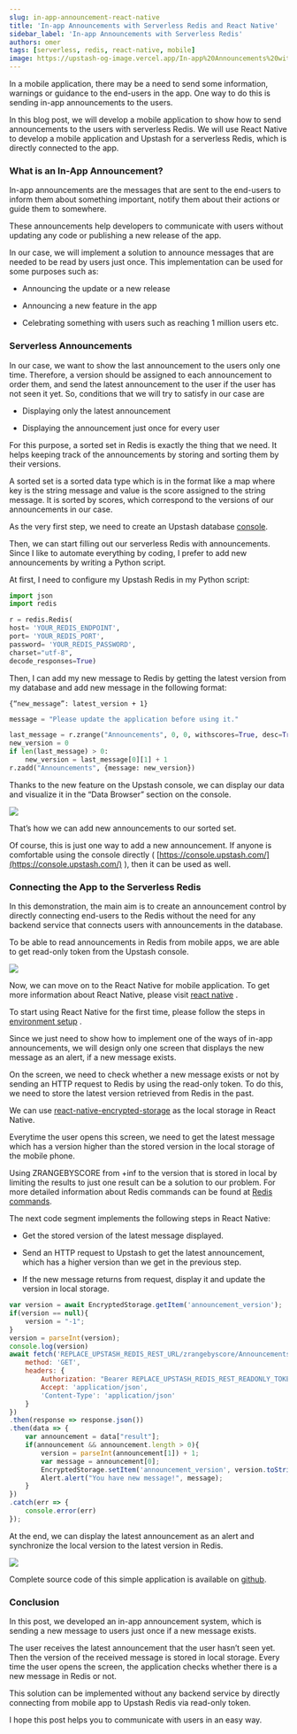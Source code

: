 ```yaml
---
slug: in-app-announcement-react-native
title: 'In-app Announcements with Serverless Redis and React Native'
sidebar_label: 'In-app Announcements with Serverless Redis'
authors: omer
tags: [serverless, redis, react-native, mobile]
image: https://upstash-og-image.vercel.app/In-app%20Announcements%20with%20Serverless%20Redis%20and%20React%20Native.png?theme=light&md=1&fontSize=100px&authorName=Omer+Aytac&authorTitle=Full+Stack+Developer+%28Guest+Author%29&authorPhoto=https%3A%2F%2Fblog.upstash.com%2Fimg%2Fblog%2Fauthors%2Fomer.png
---
```


In a mobile application, there may be a need to send some information, warnings or guidance to the end-users in the app. One way to do this is sending in-app announcements to the users. 

In this blog post, we will develop a mobile application to show how to send announcements to the users with serverless Redis. We will use React Native to develop a mobile application and Upstash for a serverless Redis, which is directly connected to the app.
      
<!-- truncate -->

### What is an In-App Announcement?

In-app announcements are the messages that are sent to the end-users to inform them about something important, notify them about their actions or guide them to somewhere.

These announcements help developers to communicate with users without updating any code or publishing a new release of the app.

In our case, we will implement a solution to announce messages that are needed to be read by users just once. This implementation can be used for some purposes such as:

-   Announcing the update or a new release
    
-   Announcing a new feature in the app
    
-   Celebrating something with users such as reaching 1 million users etc.

### Serverless Announcements

In our case, we want to show the last announcement to the users only one time. Therefore, a version should be assigned to each announcement to order them, and send the latest announcement to the user if the user has not seen it yet. So, conditions that we will try to satisfy in our case are

-   Displaying only the latest announcement
    
-   Displaying the announcement just once for every user
    

For this purpose, a sorted set in Redis is exactly the thing that we need. It helps keeping track of the announcements by storing and sorting them by their versions.

A sorted set is a sorted data type which is in the format like a map where key is the string message and value is the score assigned to the string message. It is sorted by scores, which correspond to the versions of our announcements in our case.

As the very first step, we need to create an Upstash database [console](https://console.upstash.com/login).

Then, we can start filling out our serverless Redis with announcements. Since I like to automate everything by coding, I prefer to add new announcements by writing a Python script.

At first, I need to configure my Upstash Redis in my Python script:

``` python
import json
import redis

r = redis.Redis(
host= 'YOUR_REDIS_ENDPOINT',
port= 'YOUR_REDIS_PORT',
password= 'YOUR_REDIS_PASSWORD',
charset="utf-8",
decode_responses=True)
```

Then, I can add my new message to Redis by getting the latest version from my database and add new message in the following format:

```
{“new_message”: latest_version + 1}
```

``` python
message = "Please update the application before using it."

last_message = r.zrange("Announcements", 0, 0, withscores=True, desc=True)
new_version = 0
if len(last_message) > 0:
	new_version = last_message[0][1] + 1
r.zadd("Announcements", {message: new_version})
```

Thanks to the new feature on the Upstash console, we can display our data and visualize it in the “Data Browser” section on the console.

**![](https://lh6.googleusercontent.com/69xgTFYTx8sMrfGW4MuHEPt07LlI8j7tgGcKrcY0k8bzRIoO08vOmumKBMjzbP0sWo_MmjRZlXCyYo7Sp3bcmsRQ1Tz10g8Jz2TqfIqoYbe3JG62XfgwPTJyOHs_Bdl8afuOnpDn)**

That’s how we can add new announcements to our sorted set.

Of course, this is just one way to add a new announcement. If anyone is comfortable using the console directly ( [https://console.upstash.com/](https://console.upstash.com/) ), then it can be used as well.

### **Connecting the App to the Serverless Redis**

In this demonstration, the main aim is to create an announcement control by directly connecting end-users to the Redis without the need for any backend service that connects users with announcements in the database.

To be able to read announcements in Redis from mobile apps, we are able to get read-only token from the Upstash console.

**![](https://lh6.googleusercontent.com/oOdNqkd90lDGwAz20u_PKqm-5GLGP19CuVIqmbuF2HJzmzX8IdoxRw58RBl01c30esOezgbmevs_eHFayY5SDrSh_VmUHvA8cx70x7qeNiBY3vEQwpTU92e2V3Pv88Y6I8WGsVtb)**

Now, we can move on to the React Native for mobile application. To get more information about React Native, please visit [react native](https://reactnative.dev/) .

To start using React Native for the first time, please follow the steps in [environment setup](https://reactnative.dev/docs/environment-setup) .

Since we just need to show how to implement one of the ways of in-app announcements, we will design only one screen that displays the new message as an alert, if a new message exists.

On the screen, we need to check whether a new message exists or not by sending an HTTP request to Redis by using the read-only token. To do this, we need to store the latest version retrieved from Redis in the past.

We can use [react-native-encrypted-storage](https://www.npmjs.com/package/react-native-encrypted-storage)  as the local storage in React Native.

Everytime the user opens this screen, we need to get the latest message which has a version higher than the stored version in the local storage of the mobile phone.

Using ZRANGEBYSCORE from +inf to the version that is stored in local by limiting the results to just one result can be a solution to our problem. For more detailed information about Redis commands can be found at [Redis commands](https://redis.io/commands).

The next code segment implements the following steps in React Native:

-   Get the stored version of the latest message displayed.
    
-   Send an HTTP request to Upstash to get the latest announcement, which has a higher version than we get in the previous step.
    
-   If the new message returns from request, display it and update the version in local storage.

``` javascript
var version = await EncryptedStorage.getItem('announcement_version');
if(version == null){
	version = "-1";
}
version = parseInt(version);
console.log(version)
await fetch('REPLACE_UPSTASH_REDIS_REST_URL/zrangebyscore/Announcements/+inf/' + version + "/WITHSCORES/LIMIT/0/1", {
	method: 'GET',
	headers: {
		Authorization: "Bearer REPLACE_UPSTASH_REDIS_REST_READONLY_TOKEN",
		Accept: 'application/json',
		'Content-Type': 'application/json'
	}
})
.then(response => response.json())
.then(data => {
	var announcement = data["result"];
	if(announcement && announcement.length > 0){
		version = parseInt(announcement[1]) + 1;
		var message = announcement[0];
		EncryptedStorage.setItem('announcement_version', version.toString());
		Alert.alert("You have new message!", message);
	}
})
.catch(err => {
	console.error(err)
});
```

At the end, we can display the latest announcement as an alert and synchronize the local version to the latest version in Redis.

**![](https://lh4.googleusercontent.com/QIY55Jp-xwUEJA2KgYXjzjO4JKUwg4Onqwm-31tEWTUo8Gp9aNdRp4m_GZuNt75WZo_X5YOfgEJC5h-7JmyrYOGM2R92Ur05-OWn1z-TVnGInq_dp9wh0rTLZTlTp59c_96NjIYz)**

Complete source code of this simple application is available on [github](https://github.com/omeraytac/in-app-announcement).

### **Conclusion**

In this post, we developed an in-app announcement system, which is sending a new message to users just once if a new message exists.

The user receives the latest announcement that the user hasn’t seen yet. Then the version of the received message is stored in local storage. Every time the user opens the screen, the application checks whether there is a new message in Redis or not.

This solution can be implemented without any backend service by directly connecting from mobile app to Upstash Redis via read-only token.

I hope this post helps you to communicate with users in an easy way.
